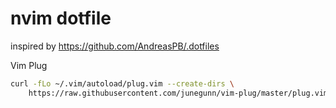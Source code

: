 # nvim dotfile

inspired by https://github.com/AndreasPB/.dotfiles

Vim Plug
```bash
curl -fLo ~/.vim/autoload/plug.vim --create-dirs \
    https://raw.githubusercontent.com/junegunn/vim-plug/master/plug.vim
```
